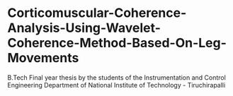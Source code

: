 # Corticomuscular-Coherence-Analysis-Using-Wavelet-Coherence-Method-Based-On-Leg-Movements
B.Tech Final year thesis by the students of the Instrumentation and Control Engineering Department of National Institute of Technology - Tiruchirapalli 
